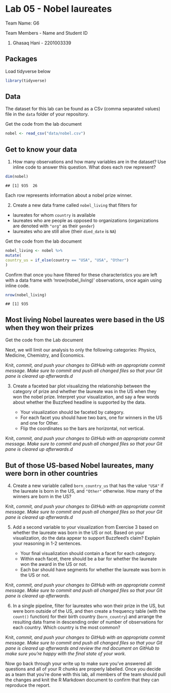 Lab 05 - Nobel laureates
================

Team Name: G6

Team Members - Name and Student ID

1.  Ghasaq Hani - 2201003339

## Packages

Load tidyverse below

``` r
library(tidyverse)
```

## Data

The dataset for this lab can be found as a CSv (comma separated values)
file in the `data` folder of your repository.

Get the code from the lab document

``` r
nobel <- read_csv("data/nobel.csv")
```

## Get to know your data

1.  How many observations and how many variables are in the dataset? Use
    inline code to answer this question. What does each row represent?

``` r
dim(nobel)
```

    ## [1] 935  26

Each row represents information about a nobel prize winner.

2.  Create a new data frame called `nobel_living` that filters for

-   laureates for whom `country` is available
-   laureates who are people as opposed to organizations (organizations
    are denoted with `"org"` as their `gender`)
-   laureates who are still alive (their `died_date` is `NA`)

Get the code from the lab document

``` r
nobel_living <- nobel %>%
mutate(
country_us = if_else(country == "USA", "USA", "Other")
)
```

Confirm that once you have filtered for these characteristics you are
left with a data frame with ‘nrow(nobel\_living)’ observations, once
again using inline code.

``` r
nrow(nobel_living)
```

    ## [1] 935

## Most living Nobel laureates were based in the US when they won their prizes

Get the code from the Lab document

Next, we will limit our analysis to only the following categories:
Physics, Medicine, Chemistry, and Economics.

Knit, *commit, and push your changes to GitHub with an appropriate
commit message. Make sure to commit and push all changed files so that
your Git pane is cleared up afterwards.d*

3.  Create a faceted bar plot visualizing the relationship between the
    category of prize and whether the laureate was in the US when they
    won the nobel prize. Interpret your visualization, and say a few
    words about whether the Buzzfeed headline is supported by the data.

    -   Your visualization should be faceted by category.
    -   For each facet you should have two bars, one for winners in the
        US and one for Other.
    -   Flip the coordinates so the bars are horizontal, not vertical.

Knit, *commit, and push your changes to GitHub with an appropriate
commit message. Make sure to commit and push all changed files so that
your Git pane is cleared up afterwards.d*

## But of those US-based Nobel laureates, many were born in other countries

4.  Create a new variable called `born_country_us` that has the value
    `"USA"` if the laureate is born in the US, and `"Other"` otherwise.
    How many of the winners are born in the US?

Knit, *commit, and push your changes to GitHub with an appropriate
commit message. Make sure to commit and push all changed files so that
your Git pane is cleared up afterwards.d*

5.  Add a second variable to your visualization from Exercise 3 based on
    whether the laureate was born in the US or not. Based on your
    visualization, do the data appear to support Buzzfeed’s claim?
    Explain your reasoning in 1-2 sentences.

    -   Your final visualization should contain a facet for each
        category.
    -   Within each facet, there should be a bar for whether the
        laureate won the award in the US or not.
    -   Each bar should have segments for whether the laureate was born
        in the US or not.

Knit, *commit, and push your changes to GitHub with an appropriate
commit message. Make sure to commit and push all changed files so that
your Git pane is cleared up afterwards.*

6.  In a single pipeline, filter for laureates who won their prize in
    the US, but were born outside of the US, and then create a frequency
    table (with the `count()` function) for their birth country
    (`born_country`) and arrange the resulting data frame in descending
    order of number of observations for each country. Which country is
    the most common?

Knit, *commit, and push your changes to GitHub with an appropriate
commit message. Make sure to commit and push all changed files so that
your Git pane is cleared up afterwards and review the md document on
GitHub to make sure you’re happy with the final state of your work.*

Now go back through your write up to make sure you’ve answered all
questions and all of your R chunks are properly labelled. Once you
decide as a team that you’re done with this lab, all members of the team
should pull the changes and knit the R Markdown document to confirm that
they can reproduce the report.
